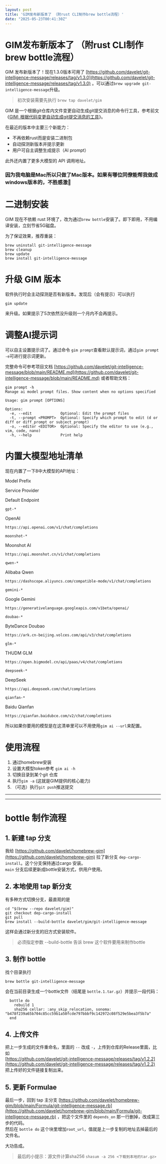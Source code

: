 ```yaml
---
layout: post
title: 'GIM发布新版本了 （附rust CLI制作brew bottle流程）'
date: "2025-05-23T00:41:30Z"
---
```

GIM发布新版本了 （附rust CLI制作brew bottle流程）
====================================

GIM 发布新版本了！现在1.3.0版本可用了 [https://github.com/davelet/git-intelligence-message/releases/tag/v1.3.0](https://github.com/davelet/git-intelligence-message/releases/tag/v1.3.0) 。可以通过`brew upgrade git-intelligence-message`升级。

> 初次安装需要先执行 `brew tap davelet/gim`

GIM 是一个根据git仓库内文件变更自动生成git提交消息的命令行工具，参考前文《[GIM: 根据代码变更自动生成git提交消息的工具](https://www.cnblogs.com/somefuture/p/18873047 "GIM: 根据代码变更自动生成git提交消息的工具")》。

在最近的版本中主要三个新能力：

*   不再依赖rust而是安装二进制包
*   自动探测新版本并提示更新
*   用户可自主调整生成提示（AI prompt）

此外还内置了更多大模型的 API 调用地址。

### 因为我电脑是Mac所以只做了Mac版本。如果有哪位同僚能帮我做成windows版本的，不胜感激🙏

二进制安装
=====

GIM 现在不依赖 rust 环境了，改为通过`brew bottle`安装了。即下即用，不用编译安装，立刻节省5G磁盘。

为了保证效果，推荐重装：

    brew uninstall git-intelligence-message
    brew cleanup
    brew update
    brew install git-intelligence-message
    

升级 GIM 版本
=========

软件执行时会主动探测是否有新版本。发现后（会有提示）可以执行

    gim update
    

来升级。如果提示了5次依然没升级则一个月内不会再提示。

调整AI提示词
=======

可以自主设置提示词了。通过命令 `gim prompt`查看默认提示词，通过`gim prompt -e`可进行提示词更新。

完整命令可参考项目文档 [https://github.com/davelet/git-intelligence-message/blob/main/README.md](https://github.com/davelet/git-intelligence-message/blob/main/README.md) 或者帮助文档：

    gim prompt -h
    Manage ai model prompt files. Show content when no options specified
    
    Usage: gim prompt [OPTIONS]
    
    Options:
      -e, --edit             Optional: Edit the prompt files
      -t, --prompt <PROMPT>  Optional: Specify which prompt to edit (d or diff or diff_prompt or subject_prompt)
      -o, --editor <EDITOR>  Optional: Specify the editor to use (e.g., vim, code, nano)
      -h, --help             Print help
    

内置大模型地址清单
=========

现在内置了一下8中大模型的API地址：

Model Prefix

Service Provider

Default Endpoint

`gpt-*`

OpenAI

`https://api.openai.com/v1/chat/completions`

`moonshot-*`

Moonshot AI

`https://api.moonshot.cn/v1/chat/completions`

`qwen-*`

Alibaba Qwen

`https://dashscope.aliyuncs.com/compatible-mode/v1/chat/completions`

`gemini-*`

Google Gemini

`https://generativelanguage.googleapis.com/v1beta/openai/`

`doubao-*`

ByteDance Doubao

`https://ark.cn-beijing.volces.com/api/v3/chat/completions`

`glm-*`

THUDM GLM

`https://open.bigmodel.cn/api/paas/v4/chat/completions`

`deepseek-*`

DeepSeek

`https://api.deepseek.com/chat/completions`

`qianfan-*`

Baidu Qianfan

`https://qianfan.baidubce.com/v2/chat/completions`

所以如果你要用的模型是在这清单里可以不用使用`gim ai --url`来配置。

使用流程
====

1.  通过homebrew安装
2.  设置大模型token参考 `gim ai -h`
3.  切换目录到某个git 仓库
4.  执行`gim -a` (这就是GIM提供的核心能力)
5.  （可选）执行`git push`推送提交

* * *

* * *

bottle 制作流程
===========

1\. 新建 tap 分支
-------------

我给 [https://github.com/davelet/homebrew-gim](https://github.com/davelet/homebrew-gim) 拉了新分支 `dep-cargo-install`。这个分支保持通过cargo 安装。  
`main` 分支后续更新成bottle安装方式，供用户使用。

2\. 本地使用 tap 新分支
----------------

有多种方式切换分支，最直观的是

    cd "$(brew --repo davelet/gim)"
    git checkout dep-cargo-install
    git pull
    brew install --build-bottle davelet/gim/git-intelligence-message
    

这样会通过新分支的旧方式安装软件。

> 必须指定参数 --build-bottle 告诉 brew 这个软件要用来制作bottle

3\. 制作 bottle
-------------

找个目录执行

    brew bottle git-intelligence-message
    

会在当前目录生成一个bottle文件（结尾是 `bottle.1.tar.gz`）并提示一段代码：

      bottle do
        rebuild 1
        sha256 cellar: :any_skip_relocation, sonoma: "b478f239a65b704c85cc59b1a50fcde797bbbf9c142972c08f529e5bea3f5b7a"
      end
    

4\. 上传文件
--------

把上一步生成的文件重命名，里面的 `--` 改成 `-`，上传到仓库的Release里面，比如  
[https://github.com/davelet/git-intelligence-message/releases/tag/v1.2.2](https://github.com/davelet/git-intelligence-message/releases/tag/v1.2.2)  
把上传好的文件链接复制出来。

5\. 更新 Formulae
---------------

最后一步，回到 tap 主分支 [https://github.com/davelet/homebrew-gim/blob/main/Formula/git-intelligence-message.rb](https://github.com/davelet/homebrew-gim/blob/main/Formula/git-intelligence-message.rb) ，把这个文件里的 `depends_on` 那一行删掉，改成第三步的代码。  
然后在 `bottle do` 这个块里增加`root_url`，值就是上一步复制的地址去掉最后的文件名。

大功告成。

> 最后的小提示：源文件计算sha256 `shasum -a 256 <下载到本地的tar.gz>`